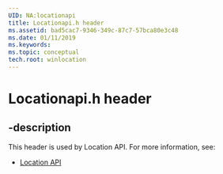 ```yaml
---
UID: NA:locationapi
title: Locationapi.h header
ms.assetid: bad5cac7-9346-349c-87c7-57bca80e3c48
ms.date: 01/11/2019
ms.keywords: 
ms.topic: conceptual
tech.root: winlocation
---
```


# Locationapi.h header


## -description


This header is used by Location API. For more information, see:

- [Location API](../_winlocation/index.md)


